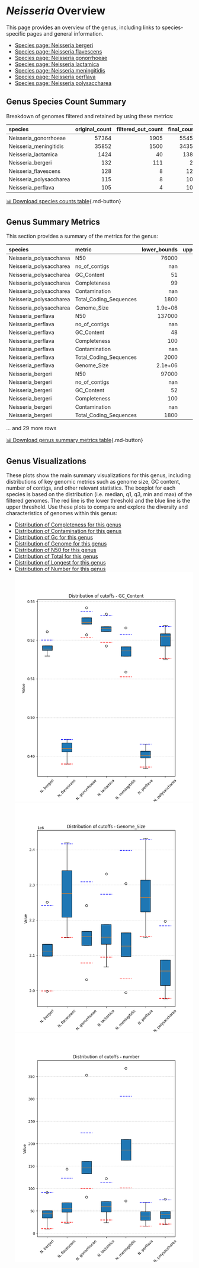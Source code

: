 # *Neisseria* Overview
This page provides an overview of the genus, including links to species-specific pages and general information.

- [Species page: Neisseria bergeri](Neisseria_bergeri/index.md)
- [Species page: Neisseria flavescens](Neisseria_flavescens/index.md)
- [Species page: Neisseria gonorrhoeae](Neisseria_gonorrhoeae/index.md)
- [Species page: Neisseria lactamica](Neisseria_lactamica/index.md)
- [Species page: Neisseria meningitidis](Neisseria_meningitidis/index.md)
- [Species page: Neisseria perflava](Neisseria_perflava/index.md)
- [Species page: Neisseria polysaccharea](Neisseria_polysaccharea/index.md)
## Genus Species Count Summary
Breakdown of genomes filtered and retained by using these metrics:

| species                 |   original_count |   filtered_out_count |   final_count |
|:------------------------|-----------------:|---------------------:|--------------:|
| Neisseria_gonorrhoeae   |            57364 |                 1905 |         55459 |
| Neisseria_meningitidis  |            35852 |                 1500 |         34352 |
| Neisseria_lactamica     |             1424 |                   40 |          1384 |
| Neisseria_bergeri       |              132 |                  111 |            21 |
| Neisseria_flavescens    |              128 |                    8 |           120 |
| Neisseria_polysaccharea |              115 |                    8 |           107 |
| Neisseria_perflava      |              105 |                    4 |           101 |


[📊 Download species counts table](species_counts.csv){.md-button}
## Genus Summary Metrics
This section provides a summary of the metrics for the genus:

| species                 | metric                 |   lower_bounds |   upper_bounds |
|:------------------------|:-----------------------|---------------:|---------------:|
| Neisseria_polysaccharea | N50                    |    76000       |      nan       |
| Neisseria_polysaccharea | no_of_contigs          |      nan       |       80       |
| Neisseria_polysaccharea | GC_Content             |       51       |       53       |
| Neisseria_polysaccharea | Completeness           |       99       |      nan       |
| Neisseria_polysaccharea | Contamination          |      nan       |        1       |
| Neisseria_polysaccharea | Total_Coding_Sequences |     1800       |     2200       |
| Neisseria_polysaccharea | Genome_Size            |        1.9e+06 |        2.2e+06 |
| Neisseria_perflava      | N50                    |   137000       |      nan       |
| Neisseria_perflava      | no_of_contigs          |      nan       |       70       |
| Neisseria_perflava      | GC_Content             |       48       |       50       |
| Neisseria_perflava      | Completeness           |      100       |      nan       |
| Neisseria_perflava      | Contamination          |      nan       |        2       |
| Neisseria_perflava      | Total_Coding_Sequences |     2000       |     2400       |
| Neisseria_perflava      | Genome_Size            |        2.1e+06 |        2.5e+06 |
| Neisseria_bergeri       | N50                    |    97000       |      nan       |
| Neisseria_bergeri       | no_of_contigs          |      nan       |      100       |
| Neisseria_bergeri       | GC_Content             |       52       |       52       |
| Neisseria_bergeri       | Completeness           |      100       |      nan       |
| Neisseria_bergeri       | Contamination          |      nan       |        1       |
| Neisseria_bergeri       | Total_Coding_Sequences |     1800       |     2200       |

... and 29 more rows


[📊 Download genus summary metrics table](genus_summary_metrics.csv){.md-button}
## Genus Visualizations
These plots show the main summary visualizations for this genus, including distributions of key genomic metrics such as genome size, GC content, number of contigs, and other relevant statistics. The boxplot for each species is based on the distribution (i.e. median, q1, q3, min and max) of the filtered genomes. The red line is the lower threshold and the blue line is the upper threshold. Use these plots to compare and explore the diversity and characteristics of genomes within this genus:

- [Distribution of Completeness for this genus](Completeness_Specific_boxplot_0.png)
- [Distribution of Contamination for this genus](Contamination_boxplot_0.png)
- [Distribution of Gc for this genus](GC_Content_boxplot_0.png)
- [Distribution of Genome for this genus](Genome_Size_boxplot_0.png)
- [Distribution of N50 for this genus](N50_boxplot_0.png)
- [Distribution of Total for this genus](Total_Coding_Sequences_boxplot_0.png)
- [Distribution of Longest for this genus](longest_boxplot_0.png)
- [Distribution of Number for this genus](number_boxplot_0.png)
![Distribution of Gc](GC_Content_boxplot_0.png)
![Distribution of Genome](Genome_Size_boxplot_0.png)
![Distribution of Number](number_boxplot_0.png)
